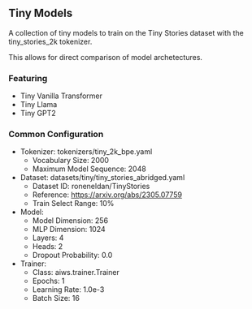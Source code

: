 ## Tiny Models

A collection of tiny models to train on the Tiny Stories dataset with the tiny_stories_2k tokenizer.

This allows for direct comparison of model archetectures.

### Featuring
- Tiny Vanilla Transformer
- Tiny Llama
- Tiny GPT2

### Common Configuration
- Tokenizer: tokenizers/tiny_2k_bpe.yaml
    - Vocabulary Size: 2000
    - Maximum Model Sequence: 2048
- Dataset: datasets/tiny/tiny_stories_abridged.yaml
    - Dataset ID: roneneldan/TinyStories
    - Reference: https://arxiv.org/abs/2305.07759
    - Train Select Range: 10% 
- Model:
    - Model Dimension: 256
    - MLP Dimension: 1024
    - Layers: 4
    - Heads: 2
    - Dropout Probability: 0.0
- Trainer:
    - Class: aiws.trainer.Trainer
    - Epochs: 1
    - Learning Rate: 1.0e-3
    - Batch Size: 16